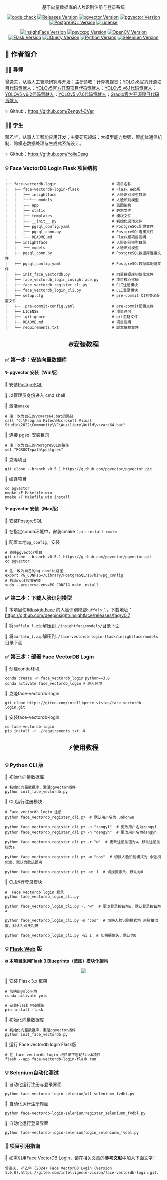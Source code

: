 <p align="center">
    基于向量数据库的人脸识别注册与登录系统
</p>
</p>
<p align="center">
<a href="./CodeCheck.md"><img src="https://img.shields.io/badge/CodeCheck-passing-success" alt="code check" /></a>
<a href="https://gitee.com/intelligence-vision/face-vectordb-login/releases/v1.0.0"><img src="https://img.shields.io/badge/Releases-v1.0.0-green" alt="Releases Version" /></a>
<a href="https://github.com/pgvector/pgvector"><img src="https://img.shields.io/badge/pgvector-0.5.1%2B-blue?logo=pgvector" alt="pgvector Version" /></a>
<a href="https://github.com/pgvector/pgvector"><img src="https://img.shields.io/badge/pgvector--python-0.2.4%2B-blue?logo=pgvector" alt="pgvector Version" /></a>
<a href="https://www.postgresql.org/"><img src="https://img.shields.io/badge/PostgreSQL-16.1%2B-blue?logo=PostgreSQL" alt="PostgreSQL Version" /></a>
<a href="https://gitee.com/intelligence-vision/face-vectordb-login/blob/master/LICENSE"><img src="https://img.shields.io/badge/License-AGPL--3.0-blue" alt="License" /></a>
</p>
<p align="center">
<a href="https://github.com/deepinsight/insightface"><img src="https://img.shields.io/badge/InsightFace-0.7.3%2B-important?logo=insightface" alt="InsightFace Version" /></a>
<a href="https://github.com/psycopg/psycopg"><img src="https://img.shields.io/badge/psycopg-3.1.16%2B-green?logo=psycopg" alt="psycopg Version" /></a>
<a href="https://www.postgresql.org/"><img src="https://img.shields.io/badge/opencv-4.8.1.78%2B-blue?logo=opencv" alt="OpenCV Version" /></a>
<a href="https://www.postgresql.org/"><img src="https://img.shields.io/badge/flask-3.0.0%2B-blue?logo=flask" alt="Flask Version" /></a>
<a href="https://www.postgresql.org/"><img src="https://img.shields.io/badge/JQuery-3.7.1%2B-blue?logo=jquery" alt="JQuery Version" /></a>
<a href="https://www.python.org/"><img src="https://img.shields.io/badge/Python-3.8%2B-blue?logo=python" alt="Python Version" /></a>
<a href="https://github.com/SeleniumHQ/selenium"><img src="https://img.shields.io/badge/Selenium-4.16.0%2b-brightgreen?logo=selenium" alt="Selenium Version"></a>
</p>

## 🚀 作者简介

### 👨‍🏫 导师

曾逸夫，从事人工智能研究与开发；主研领域：计算机视觉；[YOLOv8官方开源项目代码贡献人](https://github.com/ultralytics/ultralytics/graphs/contributors)；[YOLOv5官方开源项目代码贡献人](https://github.com/ultralytics/yolov5/graphs/contributors)；[YOLOv5 v6.1代码贡献人](https://github.com/ultralytics/yolov5/releases/tag/v6.1)；[YOLOv5 v6.2代码贡献人](https://github.com/ultralytics/yolov5/releases/tag/v6.2)；[YOLOv5 v7.0代码贡献人](https://github.com/ultralytics/yolov5/releases/tag/v7.0)；[Gradio官方开源项目代码贡献人](https://github.com/gradio-app/gradio/graphs/contributors)

✨  Github：https://github.com/Zengyf-CVer

### 👩‍🎓 学生

邓乙华，从事人工智能应用开发；主要研究领域：大模型能力增强、智能体通信机制、跨模态数据处理与生成式系统设计。

✨  Github：https://github.com/YolieDeng

### 💡 Face VectorDB Login Flask 项目结构

```
.
├── face-vectordb-login							# 项目名称
│   ├── face-vectordb-login-flask				# Flask Web版
│   │   ├── insightface							# 人脸识别模型目录
│   │   └──└── models		   					# 人脸识别模型
│   │   ├── app									# 蓝图架构
│   │   ├── static								# 静态文件
│   │   ├── templates							# 模板文件
│   │   ├── __init__.py							# 初始化启动文件
│   │   ├── pgsql_config.yaml					# PostgreSQL配置文件
│   │   ├── pgsql_conn.py						# PostgreSQL连接文件
│   │   └── README.md		   					# Flask版项目说明
│   ├── insightface								# 人脸识别模型目录
│   │   └── models		   						# 人脸识别模型
│   ├── pgsql_conn.py							# PostgreSQL数据库连接文件
│   ├── pgsql_config.yaml						# PostgreSQL数据库配置文件
│   ├── init_face_vectordb.py			    	# 向量数据库初始化文件
│   ├── face_vectordb_login_insightface.py		# 项目核心代码
│   ├── face_vectordb_register_cli.py			# CLI注册模块
│   ├── face_vectordb_login_cli.py				# CLI登录模块
│   ├── setup.cfg								# pre-commit CI检查源配置文件
│   ├── .pre-commit-config.yaml					# pre-commit配置文件
│   ├── LICENSE									# 项目许可
│   ├── .gitignore								# git忽略文件
│   ├── README.md								# 项目说明
│   └── requirements.txt						# 脚本依赖文件
```

<h2 align="center">🔥安装教程</h2>

### ✅ 第一步：安装向量数据库

#### ✨ pgvector 安装（Win版）

📌 安装[PostgreSQL](https://www.postgresql.org/)

📌  以管理员身份进入 cmd shell

📌 激活`nmake`

```shell
# 注：改为自己的vcvars64.bat的路径
call "C:\Program Files\Microsoft Visual Studio\2022\Community\VC\Auxiliary\Build\vcvars64.bat"
```

📌 连接 pgsql 安装目录

```shell
# 注：改为自己的PostgreSQL的路径
set "PGROOT=path\postgres"
```

📌 克隆项目

```shell
git clone --branch v0.5.1 https://github.com/pgvector/pgvector.git
```

📌 编译项目

```shell
cd pgvector
nmake /F Makefile.win
nmake /F Makefile.win install
```

#### ✨ pgvector 安装（Mac版）

📌 安装[PostgreSQL](https://www.postgresql.org/)

📌  在指定conda环境中，安装cmake：`pip install cmake`

📌  配置本地`pg_config`，安装

```shell
# 克隆pgvector项目
git clone --branch v0.5.1 https://github.com/pgvector/pgvector.git
cd pgvector

# 注：改为自己的pg_config路径
export PG_CONFIG=/Library/PostgreSQL/16/bin/pg_config
# 启动root权限安装
sudo --preserve-env=PG_CONFIG make install
```

### ✅ 第二步：下载人脸识别模型

📌 本项目使用[InsightFace](https://insightface.ai/) 的人脸识别模型`buffalo_l`，下载地址：https://github.com/deepinsight/insightface/releases/tag/v0.7

📌 将`buffalo_l.zip`解压到`./insightface/models/`目录下面

📌 将`buffalo_l.zip`解压到`./face-vectordb-login-flask/insightface/models`目录下面

### ✅ 第三步：部署 Face VectorDB Login

📌 创建conda环境

```shell
conda create -n face_vectordb_login python==3.8
conda activate face_vectordb_login # 进入环境
```

📌 克隆face-vectordb-login

```shell
git clone https://gitee.com/intelligence-vision/face-vectordb-login.git
```

📌 安装face-vectordb-login

```shell
cd face-vectordb-login
pip install -r ./requirements.txt -U
```

<h2 align="center">⚡使用教程</h2>

### 💡 Python CLI 版

📌 初始化向量数据库

```shell
# 初始化向量数据库，激活pgvector插件
python init_face_vectordb.py
```

📌 CLI运行注册模块

```shell
# Face vectordb login 注册
python face_vectordb_register_cli.py  # 默认用户名为 unkonwn

python face_vectordb_register_cli.py -n "zengyf"  # 更改用户名为zengyf
python face_vectordb_register_cli.py -n "dengyh"  # 更改用户名为dengyh

python face_vectordb_register_cli.py -r "w"  # 更改注册按钮为w，默认注册按钮为a

python face_vectordb_register_cli.py -m "cos"  # 切换人脸识别模式为 余弦相似度，默认为欧氏距离

python face_vectordb_register_cli.py -wi 1  # 切换摄像头，默认为0
```

📌 CLI运行登录模块

```shell
#  Face vectordb login 登录
python face_vectordb_login_cli.py

python face_vectordb_login_cli.py -l "w"  # 更改登录按钮为w，默认登录按钮为a

python face_vectordb_login_cli.py -m "cos"  # 切换人脸识别模式为 余弦相似度，默认为欧氏距离

python face_vectordb_login_cli.py -wi 1  # 切换摄像头，默认为0
```

### 💡 [Flask Web](https://github.com/pallets/flask) 版

**🔥 本项目采用Flask 3 Blueprints（蓝图）模块化架构**

<div align="center" >
<img src="https://pycver.gitee.io/ows-pics/imgs/face-vectordb-login-flask.png">
</div>

📌 安装 Flask 3.x 框架

```shell
# 切换到yolo环境
conda activate yolo

# 安装Flask Web框架
pip install flask
```

📌 初始化向量数据库

```shell
# 初始化向量数据库，激活pgvector插件
python init_face_vectordb.py
```

📌 运行 Face vectordb login Flask版

```shell
# 在 face-vectordb-login 根目录下启动Flask项目
flask --app face-vectordb-login-flask run
```

### 💡 Selenium自动化测试

📌 自动化运行注册与登录界面

```shell
python face-vectordb-login-selenium/all_seleniunm_fvdbl.py
```

📌 自动化运行注册界面

```shell
python face-vectordb-login-selenium/register_seleniunm_fvdbl.py
```

📌 自动化运行登录界面

```shell
python face-vectordb-login-selenium/login_seleniunm_fvdbl.py
```

### 📝 项目引用指南

📌 如需引用Face VectorDB Login，请在相关文章的**参考文献**中加入下面文字：

```
曾逸夫, 邓乙华 (2024) Face VectorDB Login (Version 1.0.0).https://gitee.com/intelligence-vision/face-vectordb-login.git.
```
